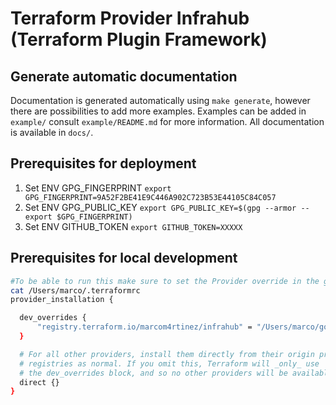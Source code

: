 # Terraform Provider Infrahub (Terraform Plugin Framework)


## Generate automatic documentation

Documentation is generated automatically using `make generate`, however there are possibilities to add more examples. Examples can be added in `example/` consult `example/README.md` for more information. All documentation is available in `docs/`.


## Prerequisites for deployment

1. Set ENV GPG_FINGERPRINT `export GPG_FINGERPRINT=9A52F2BE41E9C446A902C723B53E44105C84C057`
2. Set ENV GPG_PUBLIC_KEY `export GPG_PUBLIC_KEY=$(gpg --armor --export $GPG_FINGERPRINT)`
3. Set ENV GITHUB_TOKEN `export GITHUB_TOKEN=XXXXX`


## Prerequisites for local development

```bash
#To be able to run this make sure to set the Provider override in the go bin
cat /Users/marco/.terraformrc
provider_installation {

  dev_overrides {
      "registry.terraform.io/marcom4rtinez/infrahub" = "/Users/marco/go/bin"
  }

  # For all other providers, install them directly from their origin provider
  # registries as normal. If you omit this, Terraform will _only_ use
  # the dev_overrides block, and so no other providers will be available.
  direct {}
}
```
